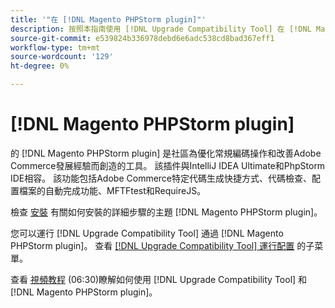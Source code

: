 ```yaml
---
title: '"在 [!DNL Magento PHPStorm plugin]"'
description: 按照本指南使用 [!DNL Upgrade Compatibility Tool] 在 [!DNL Magento PHPStorm plugin]。
source-git-commit: e539824b336978debd6e6adc538cd8bad367eff1
workflow-type: tm+mt
source-wordcount: '129'
ht-degree: 0%

---
```



# [!DNL Magento PHPStorm plugin]

的 [!DNL Magento PHPStorm plugin] 是社區為優化常規編碼操作和改善Adobe Commerce發展經驗而創造的工具。 該插件與IntelliJ IDEA Ultimate和PhpStorm IDE相容。 該功能包括Adobe Commerce特定代碼生成快捷方式、代碼檢查、配置檔案的自動完成功能、MFTFtest和RequireJS。

檢查 [安裝](https://devdocs.magento.com/guides/v2.4/ext-best-practices/phpstorm/installation.html) 有關如何安裝的詳細步驟的主題 [!DNL Magento PHPStorm plugin]。

您可以運行 [!DNL Upgrade Compatibility Tool] 通過 [!DNL Magento PHPStorm plugin]。 查看 [[!DNL Upgrade Compatibility Tool] 運行配置](https://devdocs.magento.com/guides/v2.3/ext-best-practices/phpstorm/uct-run-configuration.html) 的子菜單。

查看 [視頻教程](https://experienceleague.adobe.com/docs/commerce-learn/tutorials/upgrade/uct-phpstorm.html?lang=en) (06:30)瞭解如何使用 [!DNL Upgrade Compatibility Tool] 和 [!DNL Magento PHPStorm plugin]。
